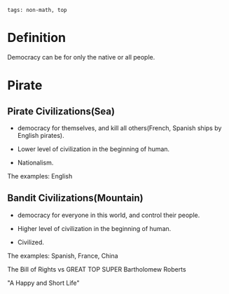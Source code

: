 ```
tags: non-math, top
```
# Definition

Democracy can be for only the native or all people.

# Pirate

## Pirate Civilizations(Sea)

- democracy for themselves, and kill all others(French, Spanish ships by English pirates).

- Lower level of civilization in the beginning of human.

- Nationalism.

The examples: English

## Bandit Civilizations(Mountain)

- democracy for everyone in this world, and control their people.

- Higher level of civilization in the beginning of human.

- Civilized.

The examples: Spanish, France, China

<!--
La démocratie en Allemagne / France est meilleure pour la Chine. Espagnol, français, allemand
-->

The Bill of Rights vs GREAT TOP SUPER Bartholomew Roberts

"A Happy and Short Life"